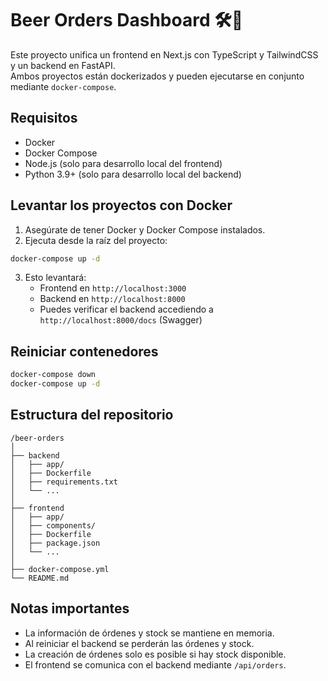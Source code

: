# Beer Orders Dashboard 🛠🍺

Este proyecto unifica un frontend en Next.js con TypeScript y TailwindCSS y un backend en FastAPI.  
Ambos proyectos están dockerizados y pueden ejecutarse en conjunto mediante `docker-compose`.

## Requisitos
- Docker
- Docker Compose
- Node.js (solo para desarrollo local del frontend)
- Python 3.9+ (solo para desarrollo local del backend)

## Levantar los proyectos con Docker

1. Asegúrate de tener Docker y Docker Compose instalados.
2. Ejecuta desde la raíz del proyecto:
```bash
docker-compose up -d
```
3. Esto levantará:
   - Frontend en `http://localhost:3000`
   - Backend en `http://localhost:8000`
   - Puedes verificar el backend accediendo a `http://localhost:8000/docs` (Swagger)

## Reiniciar contenedores
```bash
docker-compose down
docker-compose up -d
```

## Estructura del repositorio

```
/beer-orders
│
├── backend
│   ├── app/
│   ├── Dockerfile
│   ├── requirements.txt
│   └── ...
│
├── frontend
│   ├── app/
│   ├── components/
│   ├── Dockerfile
│   ├── package.json
│   └── ...
│
├── docker-compose.yml
└── README.md
```

## Notas importantes
- La información de órdenes y stock se mantiene en memoria.
- Al reiniciar el backend se perderán las órdenes y stock.
- La creación de órdenes solo es posible si hay stock disponible.
- El frontend se comunica con el backend mediante `/api/orders`.
